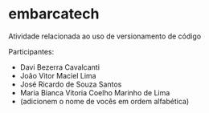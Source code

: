 # embarcatech
Atividade relacionada ao uso de versionamento de código

Participantes: 
- Davi Bezerra Cavalcanti
- João Vitor Maciel Lima
- José Ricardo de Souza Santos
- Maria Bianca Vitoria Coelho Marinho de Lima
- (adicionem o nome de vocês em ordem alfabética)
